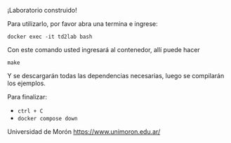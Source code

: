 ¡Laboratorio construido!

Para utilizarlo, por favor abra una termina e ingrese:

`docker exec -it td2lab bash`

Con este comando usted ingresará al contenedor, allí puede hacer

`make`

Y se descargarán todas las dependencias necesarias, luego se compilarán los ejemplos.

Para finalizar:

* `ctrl + C`
* `docker compose down`

Universidad de Morón
https://www.unimoron.edu.ar/
